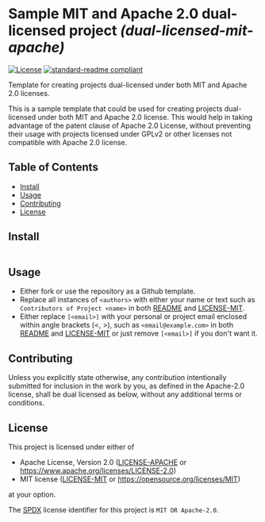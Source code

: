 <!--
SPDX-FileCopyrightText: 2021 Arnav Yash Chandra <arnavyash2004@outlook.com>

SPDX-License-Identifier: MIT OR Apache-2.0
-->

# Sample MIT and Apache 2.0 dual-licensed project _(dual-licensed-mit-apache)_

[![License](https://img.shields.io/badge/license-MIT%2FApache--2.0-informational?style=flat-square)](COPYRIGHT.md)
[![standard-readme compliant](https://img.shields.io/badge/readme%20style-standard-brightgreen.svg?style=flat-square)](https://github.com/RichardLitt/standard-readme)

Template for creating projects dual-licensed under both MIT and Apache 2.0
licenses.

This is a sample template that could be used for creating projects dual-licensed
under both MIT and Apache 2.0 license. This would help in taking advantage of
the patent clause of Apache 2.0 License, without preventing their usage with
projects licensed under GPLv2 or other licenses not compatible with Apache 2.0
license.

## Table of Contents

- [Install](#install)
- [Usage](#usage)
- [Contributing](#contributing)
- [License](#license)

## Install

```

```

## Usage

- Either fork or use the repository as a Github template.
- Replace all instances of `<authors>` with either your name or text such as
  `Contributors of Project <name>` in both [README](README.md) and [LICENSE-MIT](LICENSE-MIT).
- Either replace `[<email>]` with your personal or project email enclosed within
  angle brackets (\<, \>), such as `<email@example.com>` in both [README](README.md) and
  [LICENSE-MIT](LICENSE-MIT) or just remove
  `[<email>]` if you don't want it.

## Contributing

Unless you explicitly state otherwise, any contribution intentionally submitted
for inclusion in the work by you, as defined in the Apache-2.0 license, shall be
dual licensed as below, without any additional terms or conditions.

## License

This project is licensed under either of

- Apache License, Version 2.0 ([LICENSE-APACHE](LICENSE-APACHE) or
  https://www.apache.org/licenses/LICENSE-2.0)
- MIT license ([LICENSE-MIT](LICENSE-MIT) or
  https://opensource.org/licenses/MIT)

at your option.

The [SPDX](https://spdx.dev) license identifier for this project is `MIT OR Apache-2.0`.
